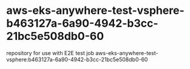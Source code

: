# aws-eks-anywhere-test-vsphere-b463127a-6a90-4942-b3cc-21bc5e508db0-60
repository for use with E2E test job aws-eks-anywhere-test-vsphere:b463127a-6a90-4942-b3cc-21bc5e508db0-60
